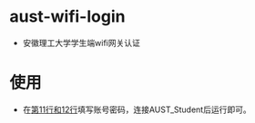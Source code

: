 # aust-wifi-login
- 安徽理工大学学生端wifi网关认证

# 使用
- 在[第11行和12行](https://github.com/FrRay/aust-wifi-login/blob/c655ba8628995f692876852eb3b1879f172a5fe3/main.py#L11)填写账号密码，连接AUST_Student后运行即可。
